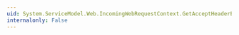 ```yaml
---
uid: System.ServiceModel.Web.IncomingWebRequestContext.GetAcceptHeaderElements
internalonly: False
---
```

